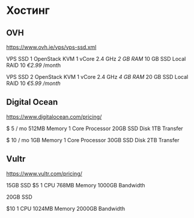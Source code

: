 # Хостинг

## OVH

https://www.ovh.ie/vps/vps-ssd.xml

VPS SSD 1
OpenStack KVM
1 vCore
2.4 GHz
*2 GB RAM*
10 GB SSD
Local RAID 10
*€2.99* /month

VPS SSD 2
OpenStack KVM
1 vCore
2.4 GHz
*4 GB RAM*
20 GB SSD
Local RAID 10
*€5.99 /month*

## Digital Ocean

https://www.digitalocean.com/pricing/

$ 5 / mo
512MB Memory
1 Core Processor
20GB SSD Disk
1TB Transfer

$ 10 / mo
1GB Memory
1 Core Processor
30GB SSD Disk
2TB Transfer

## Vultr

https://www.vultr.com/pricing/

15GB SSD
$5
1 CPU
768MB Memory
1000GB Bandwidth

20GB SSD

$10
1 CPU
1024MB Memory
2000GB Bandwidth

